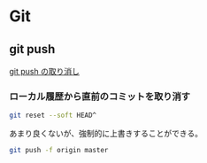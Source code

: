 # Git

## git push

[git push の取り消し](https://www-creators.com/archives/2020)

### ローカル履歴から直前のコミットを取り消す

```bash
git reset --soft HEAD^
```

あまり良くないが、強制的に上書きすることができる。

```bash
git push -f origin master
```
